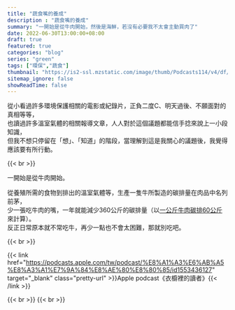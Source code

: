 ```yaml
---
title: "蔬食嘴的養成"
description : "蔬食嘴的養成"
summary: "一開始是從牛肉開始，然後是海鮮，若沒有必要我不太會主動買肉了"
date: 2022-06-30T13:00:00+08:00
draft: true
featured: true
categories: "blog"
series: "green"
tags: ["環保","蔬食"]
thumbnail: "https://is2-ssl.mzstatic.com/image/thumb/Podcasts114/v4/df/15/69/df15690a-db7b-998c-e115-92e1b8e70536/mza_8516517630070981285.jpg/626x0w.webp"
sitemap_ignore: false
showReadTime: false
---
```



從小看過許多環境保護相關的電影或紀錄片，正負二度C、明天過後、不願面對的真相等等，
\
也讀過許多溫室氣體的相關報導文章，人人對於這個議題都能信手捻來說上一小段知識，
\
但我不想只停留在「想」、「知道」的階段，當理解到這是我關心的議題後，我覺得應該要有所行動。

{{< br >}}

一開始是從牛肉開始。

從養殖所需的食物到排出的溫室氣體等，生產一隻牛所製造的碳排量在肉品中名列前茅，
\
少一張吃牛肉的嘴，一年就能減少360公斤的碳排量（以[一公斤牛肉碳排60公斤](https://cfp-calculate.tw/cfpc/WebPage/WebSites/docx_detail.aspx?qparentid=8e967898-7ec9-48d8-a4fe-6a456f736ef4)來計算）。
\
反正日常原本就不常吃牛，再少一點也不會太困難，那就別吃吧。







{{< br >}}

{{< link href="https://podcasts.apple.com/tw/podcast/%E8%A1%A3%E6%AB%A5%E8%A3%A1%E7%9A%84%E8%AE%80%E8%80%85/id1553436127" target="_blank" class="pretty-url" >}}Apple podcast《衣櫥裡的讀者》{{< /link >}}

{{< br >}}
{{< br >}}
